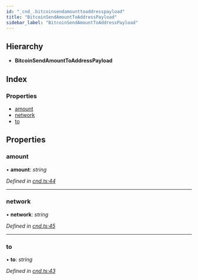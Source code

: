 ```yaml
---
id: "_cnd_.bitcoinsendamounttoaddresspayload"
title: "BitcoinSendAmountToAddressPayload"
sidebar_label: "BitcoinSendAmountToAddressPayload"
---
```


## Hierarchy

* **BitcoinSendAmountToAddressPayload**

## Index

### Properties

* [amount](_cnd_.bitcoinsendamounttoaddresspayload.md#amount)
* [network](_cnd_.bitcoinsendamounttoaddresspayload.md#network)
* [to](_cnd_.bitcoinsendamounttoaddresspayload.md#to)

## Properties

###  amount

• **amount**: *string*

*Defined in [cnd.ts:44](https://github.com/comit-network/comit-js-sdk/blob/638de0e/src/cnd.ts#L44)*

___

###  network

• **network**: *string*

*Defined in [cnd.ts:45](https://github.com/comit-network/comit-js-sdk/blob/638de0e/src/cnd.ts#L45)*

___

###  to

• **to**: *string*

*Defined in [cnd.ts:43](https://github.com/comit-network/comit-js-sdk/blob/638de0e/src/cnd.ts#L43)*
